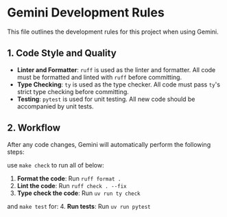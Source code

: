 # Gemini Development Rules

This file outlines the development rules for this project when using Gemini.

## 1. Code Style and Quality

*   **Linter and Formatter**: `ruff` is used as the linter and formatter. All code must be formatted and linted with `ruff` before committing.
*   **Type Checking**: `ty` is used as the type checker. All code must pass `ty`'s strict type checking before committing.
*   **Testing**: `pytest` is used for unit testing. All new code should be accompanied by unit tests.

## 2. Workflow

After any code changes, Gemini will automatically perform the following steps:

use `make check` to run all of below:

1.  **Format the code**: Run `ruff format .`
2.  **Lint the code**: Run `ruff check . --fix`
3.  **Type check the code**: Run `uv run ty check`

and `make test` for:
4.  **Run tests**: Run `uv run pytest`
